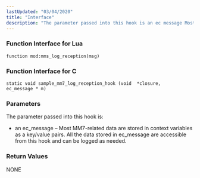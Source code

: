 ```yaml
---
lastUpdated: "03/04/2020"
title: "Interface"
description: "The parameter passed into this hook is an ec message Most MM 7 related data are stored in context variables as a key value pairs All the data stored in ec message are accessible from this hook and can be logged as needed NONE..."
---
```


### <a name="idp1139984"></a> Function Interface for Lua

`function mod:mms_log_reception(msg)`
### <a name="idp1141760"></a> Function Interface for C

```
static void sample_mm7_log_reception_hook (void  *closure,
ec_message * m)
```

### <a name="idp1028032"></a> Parameters

The parameter passed into this hook is:

*   an ec_message – Most MM7-related data are stored in context variables as a key/value pairs. All the data stored in ec_message are accessible from this hook and can be logged as needed.

### <a name="idp1031424"></a> Return Values

NONE